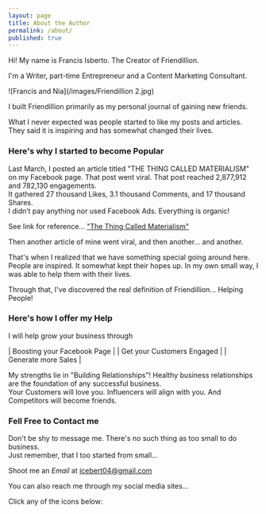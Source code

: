 ```yaml
---
layout: page
title: About the Author
permalink: /about/
published: true
---
```


Hi! My name is Francis Isberto. The Creator of Friendillion.

I'm a Writer, part-time Entrepreneur and a Content Marketing Consultant. 


![Francis and Nia](/images/Friendillion 2.jpg)  

I built Friendillion primarily as my personal journal of gaining new friends. 

What I never expected was people started to like my posts and articles. They said it is inspiring and has somewhat changed their lives. 


### Here's why I started to become Popular 

Last March, I posted an article titled "THE THING CALLED MATERIALISM" on my Facebook page. That post went viral. 
That post reached 2,877,912 and 782,130 engagements.   
It gathered 27 thousand Likes, 3.1 thousand Comments, and 17 thousand Shares.   
I didn’t pay anything nor used Facebook Ads. Everything is organic!

See link for reference...
["The Thing Called Materialism"](https://www.facebook.com/friendillion/posts/624066881378707?__tn__=K-R)

Then another article of mine went viral, and then another... and another.

That's when I realized that we have something special going around here.   
People are inspired. It somewhat kept their hopes up. In my own small way, I was able to help them with their lives.

Through that, I've discovered the real definition of Friendillion... Helping People!


### Here's how I offer my Help

I will help grow your business through

| Boosting your Facebook Page |
| Get your Customers Engaged |
| Generate more Sales        |


My strengths lie in "Building Relationships"! Healthy business relationships are the foundation of any successful business.   
Your Customers will love you. Influencers will align with you. And Competitors will become friends.



### Fell Free to Contact me

Don't be shy to message me. There's no such thing as too small to do business.   
Just remember, that I too started from small...


Shoot me an _Email_ at [icebert04@gmail.com](mailto:icebert04@gmail.com)

You can also reach me through my social media sites...  

Click any of the icons below:

